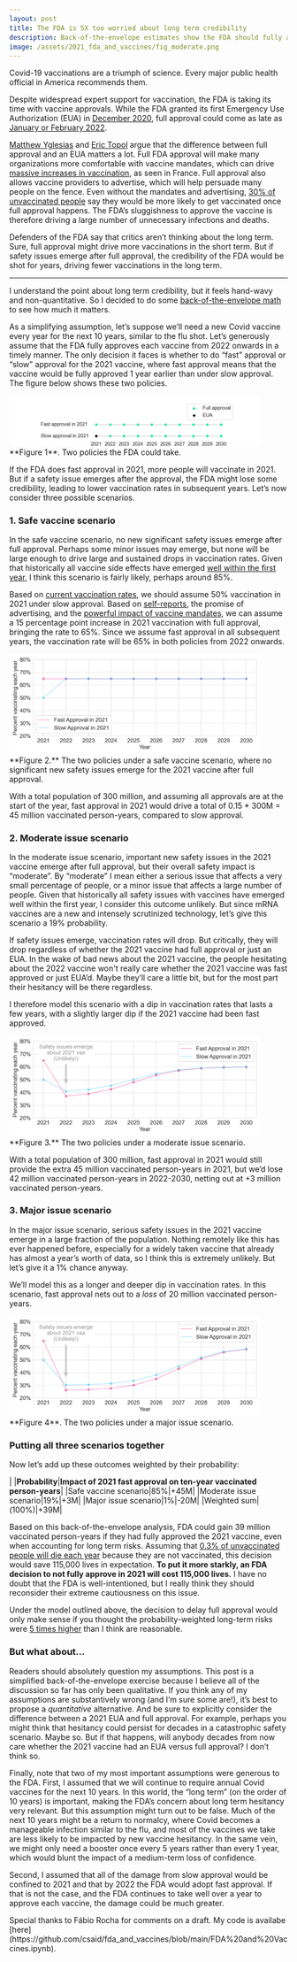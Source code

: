 ```yaml
---
layout: post
title: The FDA is 5X too worried about long term credibility
description: Back-of-the-envelope estimates show the FDA should fully approve the Covid vaccines now.
image: /assets/2021_fda_and_vaccines/fig_moderate.png
---
```



Covid-19 vaccinations are a triumph of science. Every major public health official in America recommends them. 

Despite widespread expert support for vaccination, the FDA is taking its time with vaccine approvals. While the FDA granted its first Emergency Use Authorization (EUA) in [December 2020](https://www.fda.gov/emergency-preparedness-and-response/coronavirus-disease-2019-covid-19/pfizer-biontech-covid-19-vaccine), full approval could come as late as [January or February 2022](https://www.healthline.com/health-news/when-will-the-fda-give-full-approval-for-covid-19-vaccines#Employer-COVID-19-vaccine-mandates).

[Matthew Yglesias](https://www.slowboring.com/p/vaccine-fda-approve) and [Eric Topol](https://www.nytimes.com/2021/07/01/opinion/fda-vaccines-full-approval.html) argue that the difference between full approval and an EUA matters a lot. Full FDA approval will make many organizations more comfortable with vaccine mandates, which can drive [massive increases in vaccination](https://www.economist.com/graphic-detail/2021/07/14/why-vaccine-shy-french-are-suddenly-rushing-to-get-jabbed), as seen in France. Full approval also allows vaccine providers to advertise, which will help persuade many people on the fence. Even without the mandates and advertising, [30% of unvaccinated people](https://www.kff.org/coronavirus-covid-19/poll-finding/kff-covid-19-vaccine-monitor-june-2021/) say they would be more likely to get vaccinated once full approval happens. The FDA’s sluggishness to approve the vaccine is therefore driving a large number of unnecessary infections and deaths.

Defenders of the FDA say that critics aren’t thinking about the long term. Sure, full approval might drive more vaccinations in the short term. But if safety issues emerge after full approval, the credibility of the FDA would be shot for years, driving fewer vaccinations in the long term.

---

I understand the point about long term credibility, but it feels hand-wavy and non-quantitative. So I decided to do some [back-of-the-envelope math](https://github.com/csaid/fda_and_vaccines/blob/main/FDA%20and%20Vaccines.ipynb) to see how much it matters.

As a simplifying assumption, let’s suppose we’ll need a new Covid vaccine every year for the next 10 years, similar to the flu shot. Let’s generously assume that the FDA fully approves each vaccine from 2022 onwards in a timely manner. The only decision it faces is whether to do “fast” approval or “slow” approval for the 2021 vaccine, where fast approval means that the vaccine would be fully approved 1 year earlier than under slow approval. The figure below shows these two policies.

<div class="wrapper">
  <img src='/assets/2021_fda_and_vaccines/fig_policies.png' class="inner" style="position:relative border: #222 2px solid; max-width:90%;" >
  <div class="caption">**Figure 1**. Two policies the FDA could take.
  </div>
</div>


If the FDA does fast approval in 2021, more people will vaccinate in 2021. But if a safety issue emerges after the approval, the FDA might lose some credibility, leading to lower vaccination rates in subsequent years. Let’s now consider three possible scenarios.

### 1. Safe vaccine scenario
In the safe vaccine scenario, no new significant safety issues emerge after full approval. Perhaps some minor issues may emerge, but none will be large enough to drive large and sustained drops in vaccination rates. Given that historically all vaccine side effects have emerged [well within the first year](https://www.sandiegouniontribune.com/news/health/story/2021-05-31/misinformation-remains-the-biggest-hurdle-as-vaccination-effort-turns-to-cash-incentives), I think this scenario is fairly likely, perhaps around 85%.

Based on [current vaccination rates](https://www.mayoclinic.org/coronavirus-covid-19/vaccine-tracker), we should assume 50% vaccination in 2021 under slow approval. Based on [self-reports](https://www.kff.org/coronavirus-covid-19/poll-finding/kff-covid-19-vaccine-monitor-june-2021/), the promise of advertising, and the [powerful impact of vaccine mandates](https://www.economist.com/graphic-detail/2021/07/14/why-vaccine-shy-french-are-suddenly-rushing-to-get-jabbed), we can assume a 15 percentage point increase in 2021 vaccination with full approval, bringing the rate to 65%. Since we assume fast approval in all subsequent years, the vaccination rate will be 65% in both policies from 2022 onwards.

<div class="wrapper">
  <img src='/assets/2021_fda_and_vaccines/fig_baseline.png' class="inner" style="position:relative border: #222 2px solid; max-width:90%;" >
  <div class="caption">**Figure 2.** The two policies under a safe vaccine scenario, where no significant new safety issues emerge for the 2021 vaccine after full approval.
  </div>
</div>


With a total population of 300 million, and assuming all approvals are at the start of the year, fast approval in 2021 would drive a total of 0.15 * 300M = 45 million vaccinated person-years, compared to slow approval. 

### 2. Moderate issue scenario
In the moderate issue scenario, important new safety issues in the 2021 vaccine emerge after full approval, but their overall safety impact is “moderate”. By “moderate” I mean either a serious issue that affects a very small percentage of people, or a minor issue that affects a large number of people. Given that historically all safety issues with vaccines have emerged well within the first year, I consider this outcome unlikely. But since mRNA vaccines are a new and intensely scrutinized technology, let’s give this scenario a 19% probability.

If safety issues emerge, vaccination rates will drop. But critically, they will drop regardless of whether the 2021 vaccine had full approval or just an EUA. In the wake of bad news about the 2021 vaccine, the people hesitating about the 2022 vaccine won't really care whether the 2021 vaccine was fast approved or just EUA’d. Maybe they’ll care a little bit, but for the most part their hesitancy will be there regardless.

I therefore model this scenario with a dip in vaccination rates that lasts a few years, with a slightly larger dip if the 2021 vaccine had been fast approved.

<div class="wrapper">
  <img src='/assets/2021_fda_and_vaccines/fig_moderate.png' class="inner" style="position:relative border: #222 2px solid; max-width:90%;" >
  <div class="caption">**Figure 3.** The two policies under a moderate issue scenario.
  </div>
</div>


With a total population of 300 million, fast approval in 2021 would still provide the extra 45 million vaccinated person-years in 2021, but we’d lose 42 million vaccinated person-years in 2022-2030, netting out at +3 million vaccinated person-years.

### 3. Major issue scenario
In the major issue scenario, serious safety issues in the 2021 vaccine emerge in a large fraction of the population. Nothing remotely like this has ever happened before, especially for a widely taken vaccine that already has almost a year’s worth of data, so I think this is extremely unlikely. But let’s give it a 1% chance anyway.

We’ll model this as a longer and deeper dip in vaccination rates. In this scenario, fast approval nets out to a _loss_ of 20 million vaccinated person-years.

<div class="wrapper">
  <img src='/assets/2021_fda_and_vaccines/fig_major.png' class="inner" style="position:relative border: #222 2px solid; max-width:90%;" >
  <div class="caption">**Figure 4**. The two policies under a major issue scenario.
  </div>
</div>

### Putting all three scenarios together

Now let’s add up these outcomes weighted by their probability:

| |**Probability**|**Impact of 2021 fast approval on ten-year vaccinated person-years**|
|Safe vaccine scenario|85%|+45M|
|Moderate issue scenario|19%|+3M|
|Major issue scenario|1%|-20M|
|Weighted sum|(100%)|+39M|


Based on this back-of-the-envelope analysis, FDA could gain 39 million vaccinated person-years if they had fully approved the 2021 vaccine, even when accounting for long term risks. Assuming that [0.3% of unvaccinated people will die each year](https://www.ncbi.nlm.nih.gov/pmc/articles/PMC7721859/) because they are not vaccinated, this decision would save 115,000 lives in expectation. **To put it more starkly, an FDA decision to not fully approve in 2021 will cost 115,000 lives.** I have no doubt that the FDA is well-intentioned, but I really think they should reconsider their extreme cautiousness on this issue.

Under the model outlined above, the decision to delay full approval would only make sense if you thought the probability-weighted long-term risks were [5 times higher](https://github.com/csaid/fda_and_vaccines/blob/main/FDA%20and%20Vaccines.ipynb) than I think are reasonable.

### But what about…
Readers should absolutely question my assumptions. This post is a simplified back-of-the-envelope exercise because I believe all of the discussion so far has only been qualitative. If you think any of my assumptions are substantively wrong (and I’m sure some are!), it’s best to propose a _quantitative_ alternative. And be sure to explicitly consider the difference between a 2021 EUA and full approval. For example, perhaps you might think that hesitancy could persist for decades in a catastrophic safety scenario. Maybe so. But if that happens, will anybody decades from now care whether the 2021 vaccine had an EUA versus full approval? I don’t think so.

Finally, note that two of my most important assumptions were generous to the FDA. First, I assumed that we will continue to require annual Covid vaccines for the next 10 years. In this world, the “long term” (on the order of 10 years) is important, making the FDA’s concern about long term hesitancy very relevant. But this assumption might turn out to be false. Much of the next 10 years might be a return to normalcy, where Covid becomes a manageable infection similar to the flu, and most of the vaccines we take are less likely to be impacted by new vaccine hesitancy. In the same vein, we might only need a booster once every 5 years rather than every 1 year, which would blunt the impact of a medium-term loss of confidence.

Second, I assumed that all of the damage from slow approval would be confined to 2021 and that by 2022 the FDA would adopt fast approval. If that is not the case, and the FDA continues to take well over a year to approve each vaccine, the damage could be much greater.

<div class="caption">
Special thanks to Fábio Rocha for comments on a draft. My code is availabe [here](https://github.com/csaid/fda_and_vaccines/blob/main/FDA%20and%20Vaccines.ipynb).
</div>
